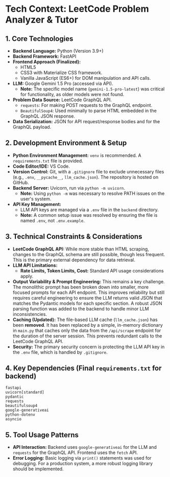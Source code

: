 # Tech Context: LeetCode Problem Analyzer & Tutor

## 1. Core Technologies

*   **Backend Language:** Python (Version 3.9+)
*   **Backend Framework:** FastAPI
*   **Frontend Approach (Finalized):**
    *   HTML5
    *   CSS3 with Materialize CSS framework.
    *   Vanilla JavaScript (ES6+) for DOM manipulation and API calls.
*   **LLM:** Google Gemini 1.5 Pro (accessed via API).
    *   **Note:** The specific model name (`gemini-1.5-pro-latest`) was critical for functionality, as older models were not found.
*   **Problem Data Source:** LeetCode GraphQL API.
    *   `requests`: For making POST requests to the GraphQL endpoint.
    *   `BeautifulSoup4`: Used minimally to parse HTML embedded in the GraphQL JSON response.
*   **Data Serialization:** JSON for API request/response bodies and for the GraphQL payload.

## 2. Development Environment & Setup

*   **Python Environment Management:** `venv` is recommended. A `requirements.txt` file is provided.
*   **Code Editor/IDE:** VS Code.
*   **Version Control:** Git, with a `.gitignore` file to exclude unnecessary files (e.g., `.env`, `__pycache__`, `llm_cache.json`). The repository is hosted on GitHub.
*   **Backend Server:** Uvicorn, run via `python -m uvicorn`.
    *   **Note:** Using `python -m` was necessary to resolve PATH issues on the user's system.
*   **API Key Management:**
    *   LLM API keys are managed via a `.env` file in the `backend` directory.
    *   **Note:** A common setup issue was resolved by ensuring the file is named `.env`, not `.env.example`.

## 3. Technical Constraints & Considerations

*   **LeetCode GraphQL API:** While more stable than HTML scraping, changes to the GraphQL schema are still possible, though less frequent. This is the primary external dependency for data retrieval.
*   **LLM API Limitations:**
    *   **Rate Limits, Token Limits, Cost:** Standard API usage considerations apply.
*   **Output Variability & Prompt Engineering:** This remains a key challenge. The monolithic prompt has been broken down into smaller, more focused prompts for each API endpoint. This improves reliability but still requires careful engineering to ensure the LLM returns valid JSON that matches the Pydantic models for each specific section. A robust JSON parsing function was added to the backend to handle minor LLM inconsistencies.
*   **Caching (Updated):** The file-based LLM cache (`llm_cache.json`) has been **removed**. It has been replaced by a simple, in-memory dictionary in `main.py` that caches only the data from the `/api/scrape` endpoint for the duration of the server session. This prevents redundant calls to the LeetCode GraphQL API.
*   **Security:** The primary security concern is protecting the LLM API key in the `.env` file, which is handled by `.gitignore`.

## 4. Key Dependencies (Final `requirements.txt` for backend)

```
fastapi
uvicorn[standard]
pydantic
requests
beautifulsoup4
google-generativeai
python-dotenv
asyncio
```

## 5. Tool Usage Patterns

*   **API Interaction:** Backend uses `google-generativeai` for the LLM and `requests` for the GraphQL API. Frontend uses the `fetch` API.
*   **Error Logging:** Basic logging via `print()` statements was used for debugging. For a production system, a more robust logging library should be implemented.
